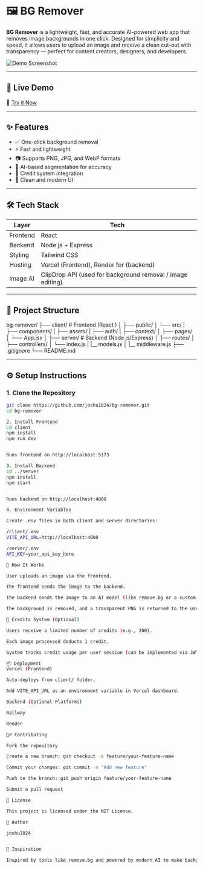 # 🖼️ BG Remover

**BG Remover** is a lightweight, fast, and accurate AI-powered web app that removes image backgrounds in one click. Designed for simplicity and speed, it allows users to upload an image and receive a clean cut-out with transparency — perfect for content creators, designers, and developers.

![Demo Screenshot](https://bg-remover-xi-brown.vercel.app/demo-image.png) <!-- Optional: Replace with your actual hosted screenshot -->

---

## 🚀 Live Demo

🔗 [Try it Now](https://bg-remover-xi-brown.vercel.app)

---

## ✨ Features

- ✅ One-click background removal
- ⚡ Fast and lightweight
- 📷 Supports PNG, JPG, and WebP formats
- 🧠 AI-based segmentation for accuracy
- 🎯 Credit system integration
- 🎨 Clean and modern UI

---

## 🛠️ Tech Stack

| Layer        | Tech                                 |
|--------------|--------------------------------------|
| Frontend     | React                                |
| Backend      | Node.js + Express                    |
| Styling      | Tailwind CSS                         |
| Hosting      | Vercel (Frontend), Render for (backend) |
| Image AI     | ClipDrop API (used for background removal / image editing) |


---

## 📁 Project Structure

bg-remover/
├── client/ # Frontend (React )
│ ├── public/
│ └── src/
| ├── components/
| ├── assets/
| ├── auth/
| ├── context/
│ ├── pages/
│ └── App.jsx
│
├── server/ # Backend (Node.js/Express)
│ ├── routes/
│ ├── controllers/
│ └── index.js
| |__ models.js
│ |__ middleware.js
├── .gitignore
└── README.md



---

## ⚙️ Setup Instructions

### 1. Clone the Repository

```bash
git clone https://github.com/joshu1024/bg-remover.git
cd bg-remover

2. Install Frontend
cd client
npm install
npm run dev


Runs frontend on http://localhost:5173

3. Install Backend
cd ../server
npm install
npm start


Runs backend on http://localhost:4000

4. Environment Variables

Create .env files in both client and server directories:

/client/.env
VITE_API_URL=http://localhost:4000

/server/.env
API_KEY=your_api_key_here

🧪 How It Works

User uploads an image via the frontend.

The frontend sends the image to the backend.

The backend sends the image to an AI model (like remove.bg or a custom segmentation API).

The background is removed, and a transparent PNG is returned to the user.

🧾 Credits System (Optional)

Users receive a limited number of credits (e.g., 200).

Each image processed deducts 1 credit.

System tracks credit usage per user session (can be implemented via JWT, localStorage, etc.).

📦 Deployment
Vercel (Frontend)

Auto-deploys from client/ folder.

Add VITE_API_URL as an environment variable in Vercel dashboard.

Backend (Optional Platforms)

Railway

Render

🙋‍♂️ Contributing

Fork the repository

Create a new branch: git checkout -b feature/your-feature-name

Commit your changes: git commit -m "Add new feature"

Push to the branch: git push origin feature/your-feature-name

Submit a pull request

📄 License

This project is licensed under the MIT License. 

👤 Author

joshu1024


🧠 Inspiration

Inspired by tools like remove.bg and powered by modern AI to make background removal accessible, fast, and free.
